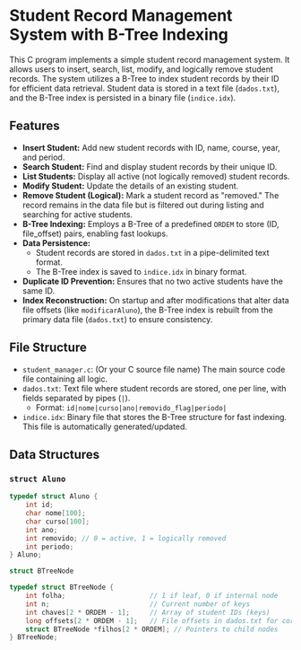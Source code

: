 # Student Record Management System with B-Tree Indexing

This C program implements a simple student record management system. It allows users to insert, search, list, modify, and logically remove student records. The system utilizes a B-Tree to index student records by their ID for efficient data retrieval. Student data is stored in a text file (`dados.txt`), and the B-Tree index is persisted in a binary file (`indice.idx`).

## Features

* **Insert Student:** Add new student records with ID, name, course, year, and period.
* **Search Student:** Find and display student records by their unique ID.
* **List Students:** Display all active (not logically removed) student records.
* **Modify Student:** Update the details of an existing student.
* **Remove Student (Logical):** Mark a student record as "removed." The record remains in the data file but is filtered out during listing and searching for active students.
* **B-Tree Indexing:** Employs a B-Tree of a predefined `ORDEM` to store (ID, file_offset) pairs, enabling fast lookups.
* **Data Persistence:**
    * Student records are stored in `dados.txt` in a pipe-delimited text format.
    * The B-Tree index is saved to `indice.idx` in binary format.
* **Duplicate ID Prevention:** Ensures that no two active students have the same ID.
* **Index Reconstruction:** On startup and after modifications that alter data file offsets (like `modificarAluno`), the B-Tree index is rebuilt from the primary data file (`dados.txt`) to ensure consistency.

## File Structure

* `student_manager.c`: (Or your C source file name) The main source code file containing all logic.
* `dados.txt`: Text file where student records are stored, one per line, with fields separated by pipes (`|`).
    * Format: `id|nome|curso|ano|removido_flag|periodo|`
* `indice.idx`: Binary file that stores the B-Tree structure for fast indexing. This file is automatically generated/updated.

## Data Structures

### `struct Aluno`

```c
typedef struct Aluno {
    int id;
    char nome[100];
    char curso[100];
    int ano;
    int removido; // 0 = active, 1 = logically removed
    int periodo;
} Aluno;

struct BTreeNode

typedef struct BTreeNode {
    int folha;                     // 1 if leaf, 0 if internal node
    int n;                         // Current number of keys
    int chaves[2 * ORDEM - 1];     // Array of student IDs (keys)
    long offsets[2 * ORDEM - 1];   // File offsets in dados.txt for corresponding keys
    struct BTreeNode *filhos[2 * ORDEM]; // Pointers to child nodes
} BTreeNode;